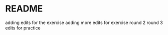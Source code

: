 # README #
adding edits for the exercise
adding more edits for exercise round 2
round 3 edits for practice
